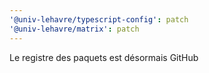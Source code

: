 ```yaml
---
'@univ-lehavre/typescript-config': patch
'@univ-lehavre/matrix': patch
---
```


Le registre des paquets est désormais GitHub
